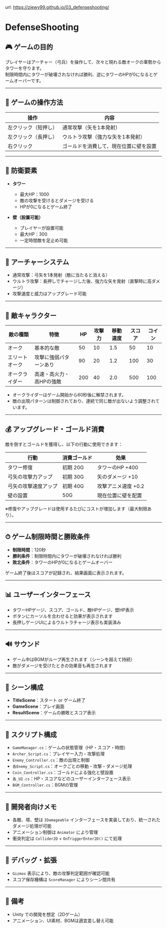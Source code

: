 url: https://ziewy99.github.io/03_defenseshooting/

# DefenseShooting

## 🎮 ゲームの目的
プレイヤーはアーチャー（弓兵）を操作して、次々と現れる敵オークの軍勢からタワーを守ります。  
制限時間内にタワーが破壊されなければ勝利、逆にタワーのHPが0になるとゲームオーバーです。

---

## 🔧 ゲームの操作方法

| 操作             | 内容                                       |
|------------------|--------------------------------------------|
| 左クリック（短押し） | 通常攻撃（矢を1本発射）                      |
| 左クリック（長押し） | ウルトラ攻撃（強力な矢を1本発射）             |
| 右クリック        | ゴールドを消費して、現在位置に壁を設置         |

---

## 🧱 防衛要素

- **タワー**
  - 最大HP：1000
  - 敵の攻撃を受けるとダメージを受ける
  - HPが0になるとゲーム終了

- **壁（設置可能）**
  - プレイヤーが設置可能
  - 最大HP：300
  - 一定時間敵を足止め可能

---

## 🏹 アーチャーシステム

- 通常攻撃：弓矢を1本発射（敵に当たると消える）
- ウルトラ攻撃：長押しでチャージした後、強力な矢を発射（直撃時に高ダメージ）
- 攻撃速度と威力はアップグレード可能

---

## 👾 敵キャラクター

| 敵の種類       | 特徴                     | HP  | 攻撃力 | 移動速度 | スコア | コイン |
|----------------|--------------------------|-----|--------|----------|--------|--------|
| オーク          | 基本的な敵               | 50  | 10     | 1.5      | 50     | 10     |
| エリートオーク    | 攻撃に強弱パターンあり       | 90  | 20     | 1.2      | 100    | 30     |
| オークライダー    | 高速・高火力・高HPの強敵     | 200 | 40     | 2.0      | 500    | 100    |

- オークライダーはゲーム開始から60秒後に解禁されます。
- 敵の出現パターンは制御されており、連続で同じ敵が出ないよう調整されています。

---

## 💰 アップグレード・ゴールド消費

敵を倒すとゴールドを獲得し、以下の行動に使用できます：

| 行動                   | 消費ゴールド | 効果                       |
|------------------------|--------------|----------------------------|
| タワー修復             | 初期 20G     | タワーのHP +400            |
| 弓矢の攻撃力アップ     | 初期 30G     | 矢のダメージ +10           |
| 弓矢の攻撃速度アップ   | 初期 40G     | 攻撃アニメ速度 +0.2        |
| 壁の設置               | 50G          | 現在位置に壁を配置         |

※修復やアップグレードは使用するたびにコストが増加します（最大制限あり）。

---

## ⏱ ゲーム制限時間と勝敗条件

- **制限時間**：120秒
- **勝利条件**：制限時間内にタワーが破壊されなければ勝利
- **敗北条件**：タワーのHPが0になるとゲームオーバー

ゲーム終了後はスコアが記録され、結果画面に表示されます。

---

## 📊 ユーザーインターフェース

- タワーHPゲージ、スコア、ゴールド、敵HPゲージ、壁HP表示
- ボタンにカーソルを合わせると効果が表示されます
- 長押しゲージUIによるウルトラチャージ表示も実装済み

---

## 🔊 サウンド

- ゲーム中はBGMがループ再生されます（シーンを超えて持続）
- 敵がダメージを受けたときの効果音も再生されます

---

## 🚀 シーン構成

- **TitleScene**：スタート or ゲーム終了
- **GameScene**：プレイ画面
- **ResultScene**：ゲームの勝敗とスコア表示

---

## 📁 スクリプト構成

- `GameManager.cs`：ゲームの状態管理（HP・スコア・時間）
- `Archer_Script.cs`：プレイヤー入力・攻撃処理
- `Enemy_Controller.cs`：敵の出現と制御
- `各Enemy_Script.cs`：オークごとの移動・攻撃・ダメージ処理
- `Coin_Controller.cs`：ゴールドによる強化と壁設置
- `各_UI.cs`：HP・スコアなどのユーザーインターフェース表示
- `BGM_Controller.cs`：BGMの管理

---

## 🏁 開発者向けメモ

- 各敵、塔、壁は `IDamageable` インターフェースを実装しており、統一されたダメージ処理が可能
- アニメーション制御は `Animator` により管理
- 衝突判定は `Collider2D` + `OnTriggerEnter2D()` にて処理

---

## 🧪 デバッグ・拡張

- `Gizmos` 表示により、敵の攻撃判定範囲が確認可能
- スコア保存機構は `ScoreManager` によりシーン間共有

---

## 📌 備考

- Unity での開発を想定（2Dゲーム）
- アニメーション、UI素材、BGMは適宜差し替え可能
